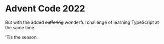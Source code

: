 # Advent Code 2022

But with the added ~~suffering~~ wonderful challenge of learning TypeScript at the same time. 

'Tis the season.